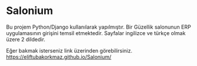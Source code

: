 # Salonium

Bu projem Python/Django kullanılarak yapılmıştır.
Bir Güzellik salonunun ERP uygulamasının girişini temsil etmektedir.
Sayfalar ingilizce ve türkçe olmak üzere 2 dildedir.

Eğer bakmak isterseniz link üzerinden görebilirsiniz.
 https://eliftubakorkmaz.github.io/Salonium/
